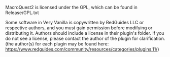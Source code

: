 MacroQuest2 is licensed under the GPL, which can be found in Release/GPL.txt

Some software in Very Vanilla is copywritten by RedGuides LLC or respective authors, and you must gain permission before modifying or distributing it. Authors should include a license in their plugin's folder. If you do not see a license, please contact the author of the plugin for clarification. (the author(s) for each plugin may be found here: https://www.redguides.com/community/resources/categories/plugins.11/)



